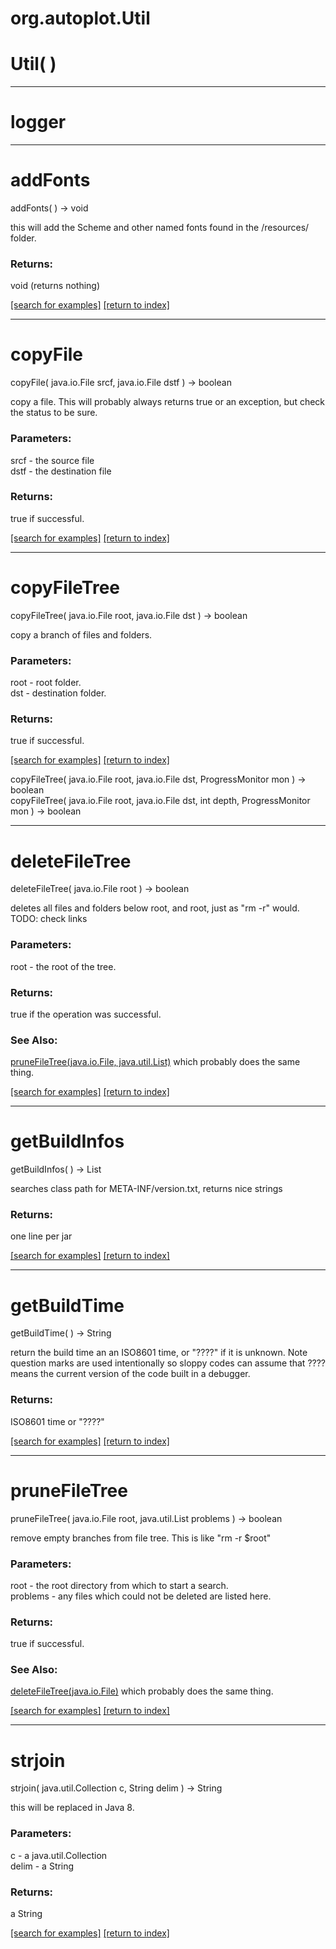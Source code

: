 # org.autoplot.Util



# Util( )


***
<a name="logger"></a>
# logger



***
<a name="addFonts"></a>
# addFonts
addFonts(  ) &rarr; void

this will add the Scheme and other named fonts found in the /resources/ folder.

### Returns:
void (returns nothing)


<a href="https://github.com/autoplot/dev/search?q=addFonts&unscoped_q=addFonts">[search for examples]</a>
<a href="https://github.com/autoplot/documentation/blob/master/javadoc/index-all.md">[return to index]</a>

***
<a name="copyFile"></a>
# copyFile
copyFile( java.io.File srcf, java.io.File dstf ) &rarr; boolean

copy a file.  This will probably always returns true or an exception, but check the status to be sure.

### Parameters:
srcf - the source file
<br>dstf - the destination file

### Returns:
true if successful.

<a href="https://github.com/autoplot/dev/search?q=copyFile&unscoped_q=copyFile">[search for examples]</a>
<a href="https://github.com/autoplot/documentation/blob/master/javadoc/index-all.md">[return to index]</a>

***
<a name="copyFileTree"></a>
# copyFileTree
copyFileTree( java.io.File root, java.io.File dst ) &rarr; boolean

copy a branch of files and folders.

### Parameters:
root - root folder.
<br>dst - destination folder.

### Returns:
true if successful.

<a href="https://github.com/autoplot/dev/search?q=copyFileTree&unscoped_q=copyFileTree">[search for examples]</a>
<a href="https://github.com/autoplot/documentation/blob/master/javadoc/index-all.md">[return to index]</a>

copyFileTree( java.io.File root, java.io.File dst, ProgressMonitor mon ) &rarr; boolean<br>
copyFileTree( java.io.File root, java.io.File dst, int depth, ProgressMonitor mon ) &rarr; boolean<br>
***
<a name="deleteFileTree"></a>
# deleteFileTree
deleteFileTree( java.io.File root ) &rarr; boolean

deletes all files and folders below root, and root, just as "rm -r" would.
 TODO: check links

### Parameters:
root - the root of the tree.

### Returns:
true if the operation was successful.
### See Also:
<a href='#pruneFileTree'>pruneFileTree(java.io.File, java.util.List)</a> which probably does the same thing.<br>

<a href="https://github.com/autoplot/dev/search?q=deleteFileTree&unscoped_q=deleteFileTree">[search for examples]</a>
<a href="https://github.com/autoplot/documentation/blob/master/javadoc/index-all.md">[return to index]</a>

***
<a name="getBuildInfos"></a>
# getBuildInfos
getBuildInfos(  ) &rarr; List

searches class path for META-INF/version.txt, returns nice strings

### Returns:
one line per jar

<a href="https://github.com/autoplot/dev/search?q=getBuildInfos&unscoped_q=getBuildInfos">[search for examples]</a>
<a href="https://github.com/autoplot/documentation/blob/master/javadoc/index-all.md">[return to index]</a>

***
<a name="getBuildTime"></a>
# getBuildTime
getBuildTime(  ) &rarr; String

return the build time an an ISO8601 time, or "????" if it is unknown.
 Note question marks are used intentionally so sloppy codes can assume
 that ???? means the current version of the code built in a debugger.

### Returns:
ISO8601 time or "????"

<a href="https://github.com/autoplot/dev/search?q=getBuildTime&unscoped_q=getBuildTime">[search for examples]</a>
<a href="https://github.com/autoplot/documentation/blob/master/javadoc/index-all.md">[return to index]</a>

***
<a name="pruneFileTree"></a>
# pruneFileTree
pruneFileTree( java.io.File root, java.util.List problems ) &rarr; boolean

remove empty branches from file tree.  This is like "rm -r $root"

### Parameters:
root - the root directory from which to start a search.
<br>problems - any files which could not be deleted are listed here.

### Returns:
true if successful.
### See Also:
<a href='#deleteFileTree'>deleteFileTree(java.io.File)</a> which probably does the same thing.<br>

<a href="https://github.com/autoplot/dev/search?q=pruneFileTree&unscoped_q=pruneFileTree">[search for examples]</a>
<a href="https://github.com/autoplot/documentation/blob/master/javadoc/index-all.md">[return to index]</a>

***
<a name="strjoin"></a>
# strjoin
strjoin( java.util.Collection c, String delim ) &rarr; String

this will be replaced in Java 8.

### Parameters:
c - a java.util.Collection
<br>delim - a String

### Returns:
a String


<a href="https://github.com/autoplot/dev/search?q=strjoin&unscoped_q=strjoin">[search for examples]</a>
<a href="https://github.com/autoplot/documentation/blob/master/javadoc/index-all.md">[return to index]</a>

